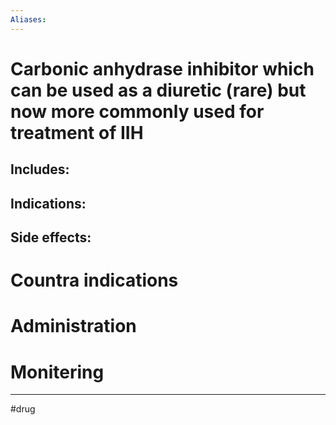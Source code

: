 ```yaml
---
Aliases:
---
```

# Carbonic anhydrase inhibitor which can be used as a diuretic (rare) but now more commonly used for treatment of IIH 
## Includes:
## Indications:
## Side effects:
# Countra indications
# Administration 
# Monitering 

---
#drug 